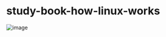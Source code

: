 # study-book-how-linux-works

![image](https://user-images.githubusercontent.com/74286330/173997485-37a84197-f9da-4f22-bc52-c84ae15c26fc.png)
